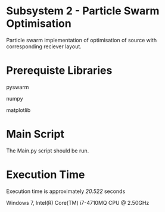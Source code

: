 # Subsystem 2 - Particle Swarm Optimisation

Particle swarm implementation of optimisation of source with corresponding reciever layout. 

# Prerequiste Libraries

pyswarm

numpy 

matplotlib

# Main Script

The Main.py script should be run.

# Execution Time
Execution time is approximately *20.522* seconds

Windows 7, Intel(R) Core(TM) i7-4710MQ CPU @ 2.50GHz
